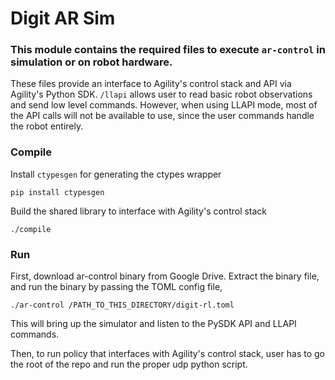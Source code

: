 # Digit AR Sim
### This module contains the required files to execute `ar-control` in simulation or on robot hardware.

These files provide an interface to Agility's control stack and API via Agility's Python SDK. 
`/llapi` allows user to read basic robot observations and send low level commands. 
However, when using LLAPI mode, most of the API calls will not be available to use,
since the user commands handle the robot entirely. 

### Compile
Install `ctypesgen` for generating the ctypes wrapper
```
pip install ctypesgen
```

Build the shared library to interface with Agility's control stack
```
./compile
```

### Run
First, download ar-control binary from Google Drive. Extract the binary file,
and run the binary by passing the TOML config file,
```
./ar-control /PATH_TO_THIS_DIRECTORY/digit-rl.toml
```
This will bring up the simulator and listen to the PySDK API and LLAPI commands.

Then, to run policy that interfaces with Agility's control stack, user has to go the root of the
repo and run the proper udp python script.
